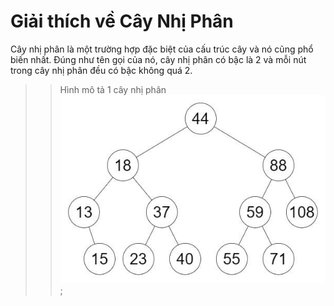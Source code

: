 # Giải thích về Cây Nhị Phân
Cây nhị phân là một trường hợp đặc biệt của cấu trúc cây và nó cũng phổ biến nhất. Đúng như tên gọi của nó, cây nhị phân có bậc là 2 và mỗi nút trong cây nhị phân đều có bậc không quá 2.
>> Hình mô tả 1 cây nhị phân
![alt text](../image/BinarySearchTree.jpg);